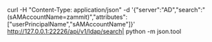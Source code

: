 curl -H "Content-Type: application/json"  -d '{"server":"AD","search":"(sAMAccountName=zammit)","attributes":["userPrincipalName","sAMAccountName"]}' http://127.0.0.1:22226/api/v1/ldap/search| python -m json.tool
